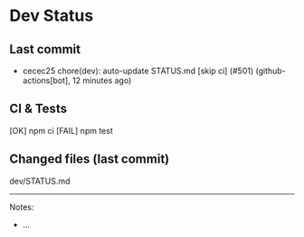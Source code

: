 # Dev Status

## Last commit
- cecec25 chore(dev): auto-update STATUS.md [skip ci] (#501) (github-actions[bot], 12 minutes ago)
## CI & Tests
[OK] npm ci
[FAIL] npm test

## Changed files (last commit)
dev/STATUS.md

---
Notes:
- ...
